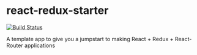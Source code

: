 # react-redux-starter

[![Build Status](https://travis-ci.org/mariusespejo/react-redux-starter.svg?branch=master)](https://travis-ci.org/mariusespejo/react-redux-starter)

A template app to give you a jumpstart to making React + Redux + React-Router applications
